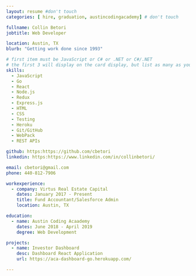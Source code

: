 ```yaml
---
layout: resume #don't touch
categories: [ hire, graduation, austincodingacademy] # don't touch

fullname: Collin Betori
jobtitle: Web Developer

location: Austin, TX
blurb: "Getting work done since 1993"

# first item must be JavaScript or C# or .NET or C#/.NET
# the first 3 will display on the card display, but list as many as you want, they will be visible on your hire page
skills:
  - JavaScript
  - Go
  - React
  - Node.js
  - Redux
  - Express.js
  - HTML
  - CSS
  - Testing
  - Heroku
  - Git/GitHub
  - WebPack
  - REST APIs

github: https:https://github.com/cbetori
linkedin: https:https://www.linkedin.com/in/collinbetori/

email: cbetori@gmail.com
phone: 440-812-7906

workexperience:
  - company: Virtus Real Estate Capital
    dates: January 2017 - Present
    title: Fund Accountant/Salesforce Admin
    location: Austin, TX

education:
  - name: Austin Coding Acaademy
    dates: June 2018 - April 2019
    degree: Web Development

projects:
  - name: Investor Dashboard
    desc: Dashboard React Application
    url: https://aca-dashboard-go.herokuapp.com/

---
```

